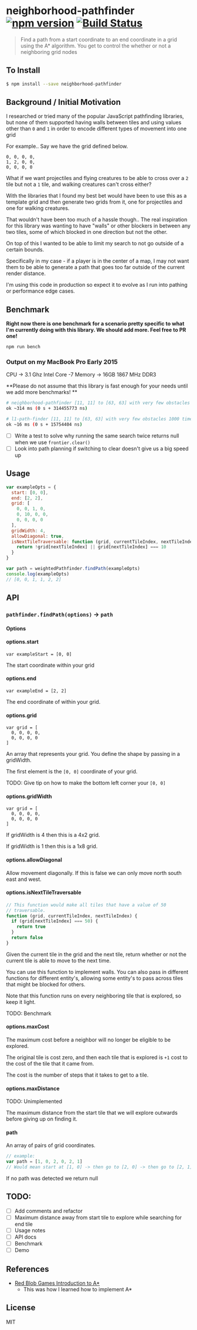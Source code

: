 neighborhood-pathfinder [![npm version](https://badge.fury.io/js/neighborhood-pathfinder.svg)](http://badge.fury.io/js/neighborhood-pathfinder) [![Build Status](https://travis-ci.org/chinedufn/neighborhood-pathfinder.svg?branch=master)](https://travis-ci.org/chinedufn/neighborhood-pathfinder)
===============

> Find a path from a start coordinate to an end coordinate in a grid using the A\* algorithm. You get to control the whether or not a neighboring grid nodes

## To Install

```sh
$ npm install --save neighborhood-pathfinder
```

## Background / Initial Motivation

I researched or tried many of the popular JavaScript pathfinding libraries, but none of them supported having walls between tiles and using values other than
`0` and `1` in order to encode different types of movement into one grid

For example.. Say we have the grid defined below.

```
0, 0, 0, 0,
1, 2, 0, 0,
0, 0, 0, 0
```

What if we want projectiles and flying creatures to be able to cross over a `2` tile but not a `1` tile, and walking creatures can't cross either?

With the libraries that I found my best bet would have been to use this as a template grid and then generate two grids from it, one for projectiles and one for walking creatures.

That wouldn't have been too much of a hassle though.. The real inspiration for this library was wanting to have "walls" or other blockers in between any two tiles, some of which blocked in one direction but not the other.

On top of this I wanted to be able to limit my search to not go outside of a certain bounds.

Specifically in my case - if a player is in the center of a map, I may not want them to be able to generate a path that goes too far outside of the current render distance.

I'm using this code in production so expect it to evolve as I run into pathing or performance edge cases.

## Benchmark

**Right now there is one benchmark for a scenario pretty specific to what I'm currently doing with this library.
We should add more. Feel free to PR one!**

```sh
npm run bench
```

### Output on my MacBook Pro Early 2015

CPU -> 3.1 Ghz Intel Core -7
Memory -> 16GB 1867 MHz DDR3

**Please do not assume that this library is fast enough for your needs until we add more benchmarks! **

```sh
# neighborhood-pathfinder [11, 11] to [63, 63] with very few obstacles 1000 times
ok ~314 ms (0 s + 314455773 ns)

# l1-path-finder [11, 11] to [63, 63] with very few obstacles 1000 times
ok ~16 ms (0 s + 15754404 ns)
```

- [ ] Write a test to solve why running the same search twice returns null when we use `frontier.clear()`
- [ ] Look into path planning if switching to clear doesn't give us a big speed up

## Usage

```js
var exampleOpts = {
  start: [0, 0],
  end: [2, 2],
  grid: [
    0, 0, 1, 0,
    0, 10, 0, 0,
    0, 0, 0, 0
  ],
  gridWidth: 4,
  allowDiagonal: true,
  isNextTileTraversable: function (grid, currentTileIndex, nextTileIndex) {
    return !grid[nextTileIndex] || grid[nextTileIndex] === 10
  }
}

var path = weightedPathfinder.findPath(exampleOpts)
console.log(exampleOpts)
// [0, 0, 1, 1, 2, 2]
```

## API

### `pathfinder.findPath(options)` -> `path`

#### Options

#### options.start

```
var exampleStart = [0, 0]
```

The start coordinate within your grid

#### options.end

```
var exampleEnd = [2, 2]
```

The end coordinate of within your grid.

#### options.grid

```
var grid = [
  0, 0, 0, 0,
  0, 0, 0, 0
]
```

An array that represents your grid. You define the shape by passing in a gridWidth.

The first element is the `[0, 0]` coordinate of your grid.

TODO: Give tip on how to make the bottom left corner your `[0, 0]`

#### options.gridWidth

```
var grid = [
  0, 0, 0, 0,
  0, 0, 0, 0
]
```

If gridWidth is 4 then this is a 4x2 grid.

If gridWidth is 1 then this is a 1x8 grid.


#### options.allowDiagonal

Allow movement diagonally. If this is false we can only move north south east and west.

#### options.isNextTileTraversable

```js
// This function would make all tiles that have a value of 50
// traversable.
function (grid, currentTileIndex, nextTileIndex) {
  if (grid[nextTileIndex] === 50) {
    return true
  }
  return false
}
```

Given the current tile in the grid and the next tile, return whether or
not the current tile is able to move to the next time.

You can use this function to implement walls. You can also pass in
different functions for different entity's, allowing some entity's to
pass across tiles that might be blocked for others.

Note that this function runs on every neighboring tile that is explored,
so keep it light.

TODO: Benchmark

#### options.maxCost

The maximum cost before a neighbor will no longer be eligible to be explored.

The original tile is cost zero, and then each tile that is explored is `+1` cost
to the cost of the tile that it came from.

The cost is the number of steps that it takes to get to a tile.

#### options.maxDistance

TODO: Unimplemented

The maximum distance from the start tile that we will explore outwards
before giving up on finding it.

#### path

An array of pairs of grid coordinates.

```js
// example:
var path = [1, 0, 2, 0, 2, 1]
// Would mean start at [1, 0] -> then go to [2, 0] -> then go to [2, 1]
```

If no path was detected we return null

## TODO:

- [ ] Add comments and refactor
- [ ] Maximum distance away from start tile to explore while searching for end tile
- [ ] Usage notes
- [ ] API docs
- [ ] Benchmark
- [ ] Demo

## References

- [Red Blob Games Introduction to A\*](http://www.redblobgames.com/pathfinding/a-star/introduction.html)
  - This was how I learned how to implement A\*

## License

MIT
